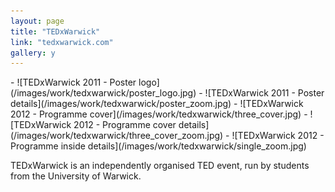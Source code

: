 ```yaml
---
layout: page
title: "TEDxWarwick"
link: "tedxwarwick.com"
gallery: y
---
```


<div class="gallery" markdown="1">
- ![TEDxWarwick 2011 - Poster logo](/images/work/tedxwarwick/poster_logo.jpg)
- ![TEDxWarwick 2011 - Poster details](/images/work/tedxwarwick/poster_zoom.jpg)
- ![TEDxWarwick 2012 - Programme cover](/images/work/tedxwarwick/three_cover.jpg)
- ![TEDxWarwick 2012 - Programme cover details](/images/work/tedxwarwick/three_cover_zoom.jpg)
- ![TEDxWarwick 2012 - Programme inside details](/images/work/tedxwarwick/single_zoom.jpg)
</div>

TEDxWarwick is an independently organised TED event, run by students from the University of Warwick. 

<!-- In 2011, while part of the TEDxWarwick Media Team, I was tasked to design and develop the event website. I also worked in conjunction with the Marketing Team to produce a wide range of advertising materials.

For TEDxWarwick 2012, I rejoined as a Design Consultant and was asked to design the annual motif, to be displayed on all marketing materials, as well as the event programme. -->
